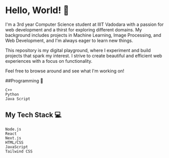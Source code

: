 # Hello, World! 👋

I'm a 3rd year Computer Science student at IIIT Vadodara with a passion for web development and a thirst for exploring different domains. My background includes projects in Machine Learning, Image Processing, and Web Development, and I'm always eager to learn new things.

This repository is my digital playground, where I experiment and build projects that spark my interest. I strive to create beautiful and efficient web experiences with a focus on functionality.

Feel free to browse around and see what I'm working on!


##Programming 🤯
```text
C++
Python
Java Script
```


## My Tech Stack 💻

```text
Node.js     
React        
Next.js      
HTML/CSS    
JavaScript
Tailwind CSS  
```

